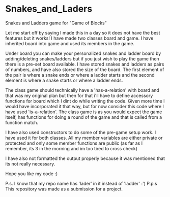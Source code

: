 # Snakes_and_Laders
Snakes and Ladders game for "Game of Blocks"

Let me start off by saying I made this in a day so it does not have the best features but it works!
I have made two classes board and game. I have inherited board into game and used its members in the game.

Under board you can make your personalized snakes and ladder board by adding/deleting snakes/ladders but if you just wish to play the game then there is a pre-set board available. I have stored snakes and ladders as pairs of numbers, and have also stored the size of the board. The first element of the pair is where a snake ends or where a ladder starts and the second element is where a snake starts or where a ladder ends.

The class game should technically have a 'has-a-relation' with board and that was my original plan but then for that i'll have to define accessory functions for board which I dint do while writing the code. Given more time I would have incorporated it that way, but for now consider this code where I have used 'is-a-relation'.
The class game is as you would expect the game itself, has functions for doing a round of the game and that is called from a function match.

I have also used constructors to do some of the pre-game setup work. I have used it for both classes.
All my member variables are either private or protected and only some member functions are public (as far as I remember, its 3 in the morning and im too tired to cross check)

I have also not formatted the output properly because it was mentioned that its not really necessary.

Hope you like my code :)



P.s. I know that my repo name has 'lader' in it instead of 'ladder' :')
P.p.s This repository was made as a submission for a project.
